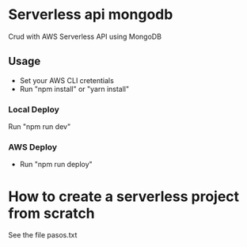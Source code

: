 # Serverless api mongodb
Crud with AWS Serverless API using MongoDB 


## Usage

- Set your AWS CLI cretentials
- Run "npm install" or "yarn install"

### Local Deploy
Run "npm run dev"

### AWS Deploy

- Run "npm run deploy"

# How to create a serverless project from scratch
See the file pasos.txt